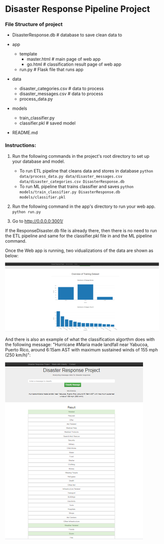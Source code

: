 # Disaster Response Pipeline Project

### File Structure of project
- DisasterResponse.db   # database to save clean data to
- app
    - template
        - master.html  # main page of web app
        - go.html  # classification result page of web app
    - run.py  # Flask file that runs app

- data
    - disaster_categories.csv  # data to process 
    - disaster_messages.csv  # data to process
    - process_data.py

- models
    - train_classifier.py
    - classifier.pkl  # saved model 

- README.md

### Instructions:
1. Run the following commands in the project's root directory to set up your database and model.

    - To run ETL pipeline that cleans data and stores in database
        `python data/process_data.py data/disaster_messages.csv data/disaster_categories.csv DisasterResponse.db`
    - To run ML pipeline that trains classifier and saves
        `python models/train_classifier.py DisasterResponse.db models/classifier.pkl`

2. Run the following command in the app's directory to run your web app.
    `python run.py`

3. Go to http://0.0.0.0:3001/

If the ResponseDisaster.db file is already there, then there is no need to run the ETL pipeline and same for the classifier.pkl file in and the ML pipeline command.

Once the Web app is running, two vidualizations of the data are shown as below:

![Image of Data Visualization](https://github.com/NitinRamchand/Disaster_Repsonse_Pipeline_Udacity_Nanodegree_project/blob/master/Graphs.png)

And there is also an example of what the classification algorthm does with the following message: "Hurricane #Maria made landfall near Yabucoa, Puerto Rico, around 6:15am AST with maximum sustained winds of 155 mph (250 km/h)":

![Image of Classification](https://github.com/NitinRamchand/Disaster_Repsonse_Pipeline_Udacity_Nanodegree_project/blob/master/Predicted_cat_message.png)
